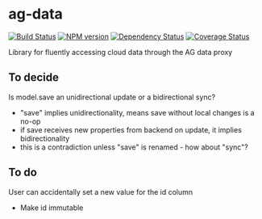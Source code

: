 ag-data
========

[![Build Status](http://img.shields.io/travis/AppGyver/ag-data/master.svg)](https://travis-ci.org/AppGyver/ag-data)
[![NPM version](http://img.shields.io/npm/v/ag-data.svg)](https://www.npmjs.org/package/ag-data)
[![Dependency Status](http://img.shields.io/david/AppGyver/ag-data.svg)](https://david-dm.org/AppGyver/ag-data)
[![Coverage Status](https://img.shields.io/coveralls/AppGyver/ag-data.svg)](https://coveralls.io/r/AppGyver/ag-data)

Library for fluently accessing cloud data through the AG data proxy

## To decide

Is model.save an unidirectional update or a bidirectional sync?
- "save" implies unidirectionality, means save without local changes is a no-op
- if save receives new properties from backend on update, it implies bidirectionality
- this is a contradiction unless "save" is renamed - how about "sync"?

## To do

User can accidentally set a new value for the id column
- Make id immutable

